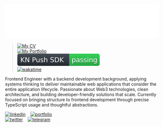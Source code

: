 [![header](https://raw.githubusercontent.com/clonomaer/clonomaer/refs/heads/master/header.svg)](https://github.com/kavenegar)  
> ‌[![My CV](https://github.com/clonomaer/cv/actions/workflows/latex.yml/badge.svg)](https://github.com/clonomaer/cv/releases)  
> [![My Portfolio](https://github.com/clonomaer/clonomaer.github.io/actions/workflows/svelte.yaml/badge.svg)](https://leila.sh)  
> [![KN Push SDK](https://raw.githubusercontent.com/clonomaer/clonomaer/refs/heads/master/kn-push-badge.svg)](https://kavenegar.com/services/webpush)  
> [![wakatime](https://wakatime.com/badge/user/5e4f5ed0-dd2e-4204-b88b-ee84d3aad996.svg)](https://wakatime.com/@5e4f5ed0-dd2e-4204-b88b-ee84d3aad996)  

Frontend Engineer with a backend development background, applying systems thinking to deliver maintainable web applications that consider the entire application lifecycle. Passionate about Web3 technologies, clean architecture, and building developer-friendly solutions that scale. Currently focused on bringing structure to frontend development through precise TypeScript usage and thoughtful abstractions.

[![linkedin](https://github.com/user-attachments/assets/81cbaa8b-5080-41a5-82ac-38579ba3bec0)](https://linkedin.com/in/ilkhani) ‌ ‌ ‌ [![portfolio](https://github.com/user-attachments/assets/ac70ede4-5ba9-4ecb-bfcc-2325ebb3d1e5)](https://leila.sh)  
[![twitter](https://github.com/user-attachments/assets/b7cd2020-696c-4710-a822-99b993340d4d)](https://x.com/leilashellroot) ‌ ‌ ‌ [![telegram](https://github.com/user-attachments/assets/0142c4f4-df87-4006-9edc-0de8bd69a3e9)](https://t.me/leilashellroot)

